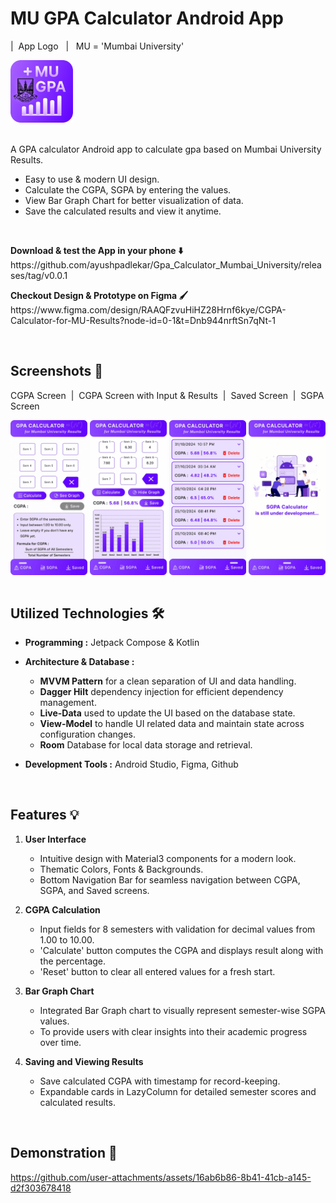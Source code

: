 # MU GPA Calculator Android App

| &nbsp;App Logo &nbsp; | &nbsp; MU = 'Mumbai University'

<div align="left">
    <img src="Screenshots/Mu_Gpa_Logo.png" alt="App Logo" height="100">
</div> </br>

A GPA calculator Android app to calculate gpa based on Mumbai University Results.
- Easy to use & modern UI design.
- Calculate the CGPA, SGPA by entering the values.
- View Bar Graph Chart for better visualization of data.
- Save the calculated results and view it anytime.
</br>

<p><b> Download & test the App in your phone ⬇️</b> </br>
https://github.com/ayushpadlekar/Gpa_Calculator_Mumbai_University/releases/tag/v0.0.1
</p>

<p><b> Checkout Design & Prototype on Figma 🖌️</b> </br>
https://www.figma.com/design/RAAQFzvuHiHZ28Hrnf6kye/CGPA-Calculator-for-MU-Results?node-id=0-1&t=Dnb944nrftSn7qNt-1
</p>

</br>

## Screenshots 📸

CGPA Screen &nbsp;|&nbsp; CGPA Screen with Input & Results &nbsp;|&nbsp; Saved Screen &nbsp;|&nbsp; SGPA Screen

<div style="display: flex; overflow-x: auto; white-space: nowrap;">
  <img src="Screenshots/CGPA_Screen1.png" style="flex: 1 0 auto; width: 15%;">
    &nbsp;
  <img src="Screenshots/CGPA_Screen2.png" style="flex: 1 0 auto; width: 15%;">
    &nbsp;
  <img src="Screenshots/Saved_Screen.png" style="flex: 1 0 auto; width: 15%;">
    &nbsp;
  <img src="Screenshots/SGPA_Screen.png" style="flex: 1 0 auto; width: 15%;">
</div>

</br>

## Utilized Technologies 🛠️

 - **Programming :** Jetpack Compose & Kotlin

 - **Architecture & Database :**
   
   - **MVVM Pattern** for a clean separation of UI and data handling.
   - **Dagger Hilt** dependency injection for efficient dependency management.
   - **Live-Data** used to update the UI based on the database state.
   - **View-Model** to handle UI related data and maintain state across configuration changes.
   - **Room** Database for local data storage and retrieval.

 - **Development Tools :** Android Studio, Figma, Github

</br>

## Features 💡

1. **User Interface**
    - Intuitive design with Material3 components for a modern look.
    - Thematic Colors, Fonts & Backgrounds.
    - Bottom Navigation Bar for seamless navigation between CGPA, SGPA, and Saved screens.

2. **CGPA Calculation**
    - Input fields for 8 semesters with validation for decimal values from 1.00 to 10.00.
    - 'Calculate' button computes the CGPA and displays result along with the percentage.
    - 'Reset' button to clear all entered values for a fresh start.

3. **Bar Graph Chart**
    - Integrated Bar Graph chart to visually represent semester-wise SGPA values.
    - To provide users with clear insights into their academic progress over time.

4. **Saving and Viewing Results**
    - Save calculated CGPA with timestamp for record-keeping.
    - Expandable cards in LazyColumn for detailed semester scores and calculated results.

</br>

## Demonstration 📲

https://github.com/user-attachments/assets/16ab6b86-8b41-41cb-a145-d2f303678418

</br>
